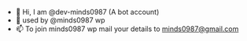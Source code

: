 - 👋 Hi, I am @dev-minds0987 (A bot account)
- 🌱 used by @minds0987 wp
- 📫 To join minds0987 wp mail your details to minds0987@gmail.com
<!---
dev-minds0987/dev-minds0987 is a ✨ special ✨ repository because its `README.md` (this file) appears on your GitHub profile.
You can click the Preview link to take a look at your changes.
--->
